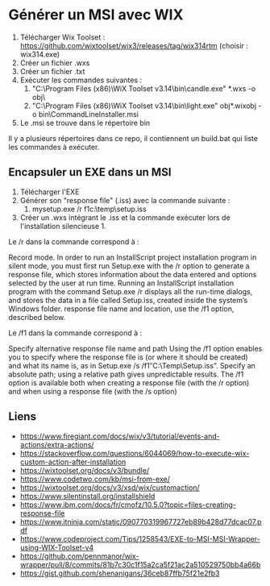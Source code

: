 # Générer un MSI avec WIX

1. Télécharger Wix Toolset : https://github.com/wixtoolset/wix3/releases/tag/wix314rtm (choisir : wix314.exe)
2. Créer un fichier .wxs
3. Créer un fichier .txt
4. Exécuter les commandes suivantes :
   1. "C:\Program Files (x86)\WiX Toolset v3.14\bin\candle.exe" *.wxs -o obj\
   2. "C:\Program Files (x86)\WiX Toolset v3.14\bin\light.exe"  obj\*.wixobj -o bin\CommandLineInstaller.msi
5. Le .msi se trouve dans le répertoire bin

Il y a plusieurs répertoires dans ce repo, il contiennent un build.bat qui liste les commandes à exécuter.

## Encapsuler un EXE dans un MSI

1. Télécharger l'EXE
2. Générer son "response file" (.iss) avec la commande suivante :
   1. mysetup.exe /r f1c:\temp\setup.iss
3. Créer un .wxs intégrant le .iss et la commande exécuter lors de l'installation silencieuse
   1. 

Le /r dans la commande correspond à :

Record mode. In order to run an InstallScript project installation program in silent mode, you must first run Setup.exe with the /r option to generate a response file, which stores information about the data entered and options selected by the user at run time. Running an InstallScript installation program with the command Setup.exe /r displays all the run-time dialogs, and stores the data in a file called Setup.iss, created inside the system’s Windows folder. response file name and location, use the /f1 option, described below.

Le /f1 dans la commande correspond à :

Specify alternative response file name and path Using the /f1 option enables you to specify where the response file is (or where it should be created) and what its name is, as in Setup.exe /s /f1″C:\Temp\Setup.iss”. Specify an absolute path; using a relative path gives unpredictable results. The /f1 option is available both when creating a response file (with the /r option) and when using a response file (with the /s option)

## Liens

- https://www.firegiant.com/docs/wix/v3/tutorial/events-and-actions/extra-actions/
- https://stackoverflow.com/questions/6044069/how-to-execute-wix-custom-action-after-installation
- https://wixtoolset.org/docs/v3/bundle/
- https://www.codetwo.com/kb/msi-from-exe/
- https://wixtoolset.org/docs/v3/xsd/wix/customaction/
- https://www.silentinstall.org/installshield
- https://www.ibm.com/docs/fr/cmofz/10.5.0?topic=files-creating-response-file
- https://www.itninja.com/static/090770319967727eb89b428d77dcac07.pdf
- https://www.codeproject.com/Tips/1258543/EXE-to-MSI-MSI-Wrapper-using-WIX-Toolset-v4
- https://github.com/pennmanor/wix-wrapper/pull/8/commits/81b7c30c1f15a2ca5f21ac2a510529750bb4a66b
- https://gist.github.com/shenanigans/36ceb87ffb75f21e2fb3
